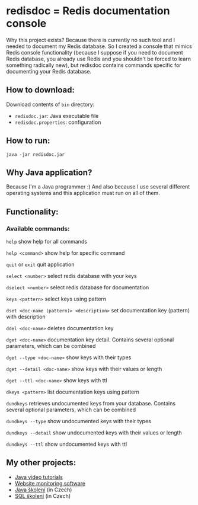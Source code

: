 <h1>redisdoc = Redis documentation console</h1>

Why this project exists? Because there is currently no such tool and I needed to document my Redis database.
So I created a console that mimics Redis console functionality (because I suppose if you need to document 
Redis database, you already use Redis and you shouldn't be forced to learn something radically new), but 
redisdoc contains commands specific for documenting your Redis database.

<h2>How to download:</h2> 
Download contents of <code>bin</code> directory:

<ul>
	<li><code>redisdoc.jar</code>: Java executable file</li>
	<li><code>redisdoc.properties</code>: configuration</li>
</ul>

<h2>How to run:</h2>
<code>java -jar redisdoc.jar</code>

<h2>Why Java application?</h2>
Because I'm a Java programmer :) And also because I use several different 
operating systems and this application must run on all of them.

<h2>Functionality:</h2>

<h3>Available commands:</h3>
<code>help</code> show help for all commands

<code>help &lt;command&gt;</code> show help for specific command

<code>quit</code> or <code>exit</code> quit application

<code>select &lt;number&gt;</code> select redis database with your keys

<code>dselect &lt;number&gt;</code> select redis database for documentation

<code>keys &lt;pattern&gt;</code> select keys using pattern

<code>dset &lt;doc-name (pattern)&gt; &lt;description&gt;</code> set documentation key (pattern) with description

<code>ddel &lt;doc-name&gt;</code> deletes documentation key
<br>


<code>dget &lt;doc-name&gt;</code>
documentation key detail. Contains several optional parameters, which can be combined

<code>dget --type &lt;doc-name&gt;</code>
show keys with their types

<code>dget --detail &lt;doc-name&gt;</code>
show keys with their values or length

<code>dget --ttl &lt;doc-name&gt;</code>
show keys with ttl

<code>dkeys &lt;pattern&gt;</code> list documentation keys using pattern
<br>


<code>dundkeys</code>
retrieves undocumented keys from your database. Contains several optional parameters, which can be combined

<code>dundkeys --type</code>
show undocumented keys with their types

<code>dundkeys --detail</code>
show undocumented keys with their values or length

<code>dundkeys --ttl</code>
show undocumented keys with ttl


<h2>My other projects:</h2>
<ul>
	<li><a href="http://www.javavids.com" target="_blank" title="Java video tutorials">Java video tutorials</a></li>
	<li><a href="http://sitemonitoring.sourceforge.net/" target="_blank" title="Website monitoring software">Website monitoring software</a></li>
	<li><a href="http://www.java-skoleni.cz" target="_blank" title="Java školení">Java školení</a> (in Czech)</li>
	<li><a href="http://www.sql-skoleni.cz" target="_blank" title="Java školení">SQL školení</a> (in Czech)</li>
</ul>